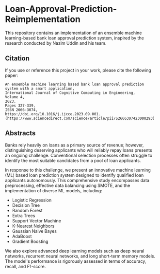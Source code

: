 # Loan-Approval-Prediction-Reimplementation
This repository contains an implementation of an ensemble machine learning-based bank loan approval prediction system, inspired by the research conducted by Nazim Uddin and his team.  
## Citation  
If you use or reference this project in your work, please cite the following paper:  
```Nazim Uddin, Md. Khabir Uddin Ahamed, Md Ashraf Uddin, Md. Manwarul Islam, Md. Alamin Talukder, Sunil Aryal,
An ensemble machine learning based bank loan approval prediction system with a smart application,
International Journal of Cognitive Computing in Engineering,
Volume 4,
2023,
Pages 327-339,
ISSN 2666-3074,
https://doi.org/10.1016/j.ijcce.2023.09.001.
(https://www.sciencedirect.com/science/article/pii/S2666307423000293)
```
## Abstracts  
Banks rely heavily on loans as a primary source of revenue; however, distinguishing deserving applicants who will reliably repay loans presents an ongoing challenge. Conventional selection processes often struggle to identify the most suitable candidates from a pool of loan applicants.  

In response to this challenge, we present an innovative machine learning (ML) based loan prediction system designed to identify qualified loan applicants autonomously. This comprehensive study encompasses data preprocessing, effective data balancing using SMOTE, and the implementation of diverse ML models, including:

- Logistic Regression  
- Decision Tree  
- Random Forest  
- Extra Trees  
- Support Vector Machine  
- K-Nearest Neighbors  
- Gaussian Naive Bayes  
- AdaBoost  
- Gradient Boosting

We also explore advanced deep learning models such as deep neural networks, recurrent neural networks, and long short-term memory models. The model's performance is rigorously assessed in terms of accuracy, recall, and F1-score.




 
